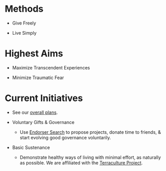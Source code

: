 
# Methods

* Give Freely

* Live Simply

# Highest Aims

* Maximize Transcendent Experiences

* Minimize Traumatic Fear

# Current Initiatives

- See our [overall plans](https://observablehq.com/d/83a90a6d6cd11999?loadTaskUrl=https%3A%2F%2Fraw.githubusercontent.com%2Ftrentlarson%2Flives-of-gifts%2Fmaster%2Fproject.yaml).

* Voluntary Gifts & Governance

  - Use [Endorser Search](https://EndorserSearch.com) to propose projects, donate time to friends, & start evolving good governance voluntarily.

* Basic Sustenance

  - Demonstrate healthy ways of living with minimal effort, as naturally as possible. We are affiliated with the [Terraculture Project](https://www.terracultureproject.org/).
